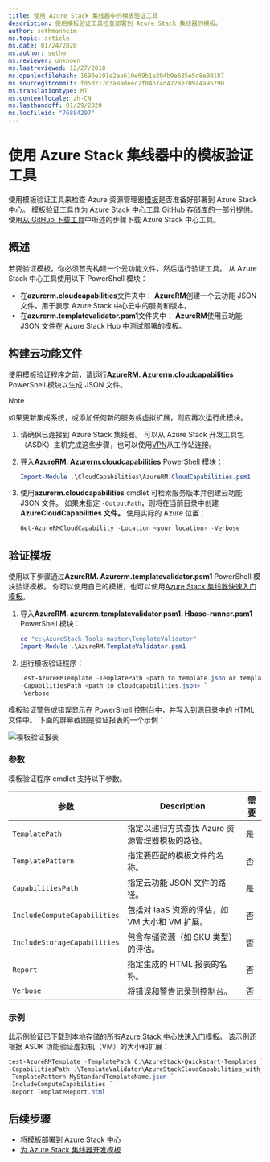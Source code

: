 ```yaml
---
title: 使用 Azure Stack 集线器中的模板验证工具
description: 使用模板验证工具检查部署到 Azure Stack 集线器的模板。
author: sethmanheim
ms.topic: article
ms.date: 01/24/2020
ms.author: sethm
ms.reviewer: unknown
ms.lastreviewed: 12/27/2018
ms.openlocfilehash: 1690e191e2aa610e69b1e204b9e685e5d8e90187
ms.sourcegitcommit: fd5d217d3a8adeec2f04b74d4728e709a4a95790
ms.translationtype: MT
ms.contentlocale: zh-CN
ms.lasthandoff: 01/29/2020
ms.locfileid: "76884297"
---
```

# <a name="use-the-template-validation-tool-in-azure-stack-hub"></a>使用 Azure Stack 集线器中的模板验证工具

使用模板验证工具来检查 Azure 资源管理器[模板](azure-stack-arm-templates.md)是否准备好部署到 Azure Stack 中心。 模板验证工具作为 Azure Stack 中心工具 GitHub 存储库的一部分提供。 使用[从 GitHub 下载工具](../operator/azure-stack-powershell-download.md)中所述的步骤下载 Azure Stack 中心工具。

## <a name="overview"></a>概述

若要验证模板，你必须首先构建一个云功能文件，然后运行验证工具。 从 Azure Stack 中心工具使用以下 PowerShell 模块：

- 在**azurerm.cloudcapabilities**文件夹中： **AzureRM**创建一个云功能 JSON 文件，用于表示 Azure Stack 中心云中的服务和版本。
- 在**azurerm.templatevalidator.psm1**文件夹中： **AzureRM**使用云功能 JSON 文件在 Azure Stack Hub 中测试部署的模板。

## <a name="build-the-cloud-capabilities-file"></a>构建云功能文件

使用模板验证程序之前，请运行**AzureRM. Azurerm.cloudcapabilities** PowerShell 模块以生成 JSON 文件。

>[!NOTE]
> 如果更新集成系统，或添加任何新的服务或虚拟扩展，则应再次运行此模块。

1. 请确保已连接到 Azure Stack 集线器。 可以从 Azure Stack 开发工具包（ASDK）主机完成这些步骤，也可以使用[VPN](../asdk/asdk-connect.md#connect-to-azure-stack-using-vpn)从工作站连接。
2. 导入**AzureRM. Azurerm.cloudcapabilities** PowerShell 模块：

    ```powershell
    Import-Module .\CloudCapabilities\AzureRM.CloudCapabilities.psm1
    ```

3. 使用**azurerm.cloudcapabilities** cmdlet 可检索服务版本并创建云功能 JSON 文件。 如果未指定 `-OutputPath`，则将在当前目录中创建**AzureCloudCapabilities 文件。** 使用实际的 Azure 位置：

    ```powershell
    Get-AzureRMCloudCapability -Location <your location> -Verbose
    ```

## <a name="validate-templates"></a>验证模板

使用以下步骤通过**AzureRM. Azurerm.templatevalidator.psm1** PowerShell 模块验证模板。 你可以使用自己的模板，也可以使用[Azure Stack 集线器快速入门模板](https://github.com/Azure/AzureStack-QuickStart-Templates)。

1. 导入**AzureRM. azurerm.templatevalidator.psm1. Hbase-runner.psm1** PowerShell 模块：

    ```powershell
    cd "c:\AzureStack-Tools-master\TemplateValidator"
    Import-Module .\AzureRM.TemplateValidator.psm1
    ```

2. 运行模板验证程序：

    ```powershell
    Test-AzureRMTemplate -TemplatePath <path to template.json or template folder> `
    -CapabilitiesPath <path to cloudcapabilities.json> `
    -Verbose
    ```

模板验证警告或错误显示在 PowerShell 控制台中，并写入到源目录中的 HTML 文件中。 下面的屏幕截图是验证报表的一个示例：

![模板验证报表](./media/azure-stack-validate-templates/image1.png)

### <a name="parameters"></a>参数

模板验证程序 cmdlet 支持以下参数。

| 参数 | Description | 需要 |
| ----- | -----| ----- |
| `TemplatePath` | 指定以递归方式查找 Azure 资源管理器模板的路径。 | 是 |
| `TemplatePattern` | 指定要匹配的模板文件的名称。 | 否 |
| `CapabilitiesPath` | 指定云功能 JSON 文件的路径。 | 是 |
| `IncludeComputeCapabilities` | 包括对 IaaS 资源的评估，如 VM 大小和 VM 扩展。 | 否 |
| `IncludeStorageCapabilities` | 包含存储资源（如 SKU 类型）的评估。 | 否 |
| `Report` | 指定生成的 HTML 报表的名称。 | 否 |
| `Verbose` | 将错误和警告记录到控制台。 | 否|

### <a name="examples"></a>示例

此示例验证已下载到本地存储的所有[Azure Stack 中心快速入门模板](https://github.com/Azure/AzureStack-QuickStart-Templates)。 该示例还根据 ASDK 功能验证虚拟机（VM）的大小和扩展：

```powershell
test-AzureRMTemplate -TemplatePath C:\AzureStack-Quickstart-Templates `
-CapabilitiesPath .\TemplateValidator\AzureStackCloudCapabilities_with_AddOns_20170627.json `
-TemplatePattern MyStandardTemplateName.json `
-IncludeComputeCapabilities `
-Report TemplateReport.html
```

## <a name="next-steps"></a>后续步骤

- [将模板部署到 Azure Stack 中心](azure-stack-arm-templates.md)
- [为 Azure Stack 集线器开发模板](azure-stack-develop-templates.md)
